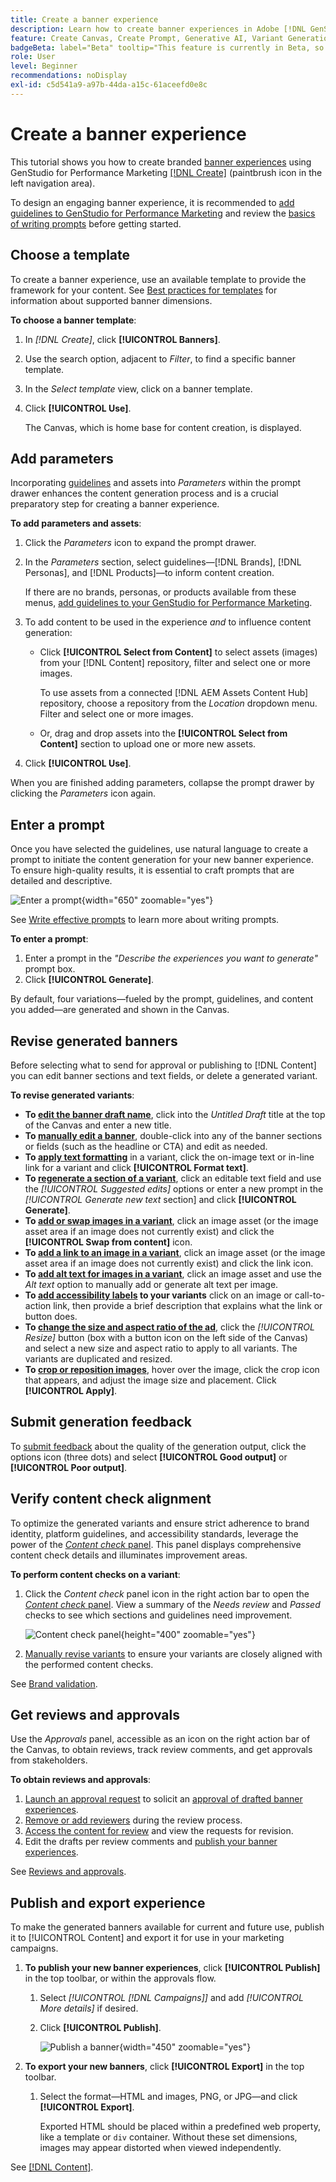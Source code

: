 ```yaml
---
title: Create a banner experience
description: Learn how to create banner experiences in Adobe [!DNL GenStudio] for Performance Marketing.
feature: Create Canvas, Create Prompt, Generative AI, Variant Generation, Content Generation
badgeBeta: label="Beta" tooltip="This feature is currently in Beta, so some functionality may be limited or subject to change."
role: User
level: Beginner
recommendations: noDisplay
exl-id: c5d541a9-a97b-44da-a15c-61aceefd0e8c
---
```

# Create a banner experience

This tutorial shows you how to create branded [banner experiences](banner-experiences.md) using GenStudio for Performance Marketing [[!DNL Create]](/help/user-guide/create/overview.md) (paintbrush icon in the left navigation area).

To design an engaging banner experience, it is recommended to [add guidelines to GenStudio for Performance Marketing](/help/user-guide/guidelines/add-guidelines.md) and review the [basics of writing prompts](/help/user-guide/effective-prompts.md) before getting started.

## Choose a template

To create a banner experience, use an available template to provide the framework for your content. See [Best practices for templates](/help/user-guide/content/best-practices-for-templates.md#follow-channel-specific-template-guidelines) for information about supported banner dimensions.

**To choose a banner template**:

1. In _[!DNL Create]_, click **[!UICONTROL Banners]**.
1. Use the search option, adjacent to _Filter_, to find a specific banner template.
1. In the _Select template_ view, click on a banner template.
1. Click **[!UICONTROL Use]**.

   The Canvas, which is home base for content creation, is displayed.

## Add parameters

Incorporating [guidelines](/help/user-guide/guidelines/overview.md) and assets into _Parameters_ within the prompt drawer enhances the content generation process and is a crucial preparatory step for creating a banner experience.

**To add parameters and assets**:

1. Click the _Parameters_ icon to expand the prompt drawer.
1. In the _Parameters_ section, select guidelines—[!DNL Brands], [!DNL Personas], and [!DNL Products]—to inform content creation.

   If there are no brands, personas, or products available from these menus, [add guidelines to your GenStudio for Performance Marketing](/help/user-guide/guidelines/add-guidelines.md).

1. To add content to be used in the experience *and* to influence content generation:
   * Click **[!UICONTROL Select from Content]** to select assets (images) from your [!DNL Content] repository, filter and select one or more images.

      To use assets from a connected [!DNL AEM Assets Content Hub] repository, choose a repository from the _Location_ dropdown menu. Filter and select one or more images.

   * Or, drag and drop assets into the **[!UICONTROL Select from Content]** section to upload one or more new assets.
1. Click **[!UICONTROL Use]**.

When you are finished adding parameters, collapse the prompt drawer by clicking the _Parameters_ icon again.

## Enter a prompt

Once you have selected the guidelines, use natural language to create a prompt to initiate the content generation for your new banner experience. To ensure high-quality results, it is essential to craft prompts that are detailed and descriptive.

![Enter a prompt](/help/assets/prompt-displayad.png){width="650" zoomable="yes"}

See [Write effective prompts](/help/user-guide/effective-prompts.md) to learn more about writing prompts.

**To enter a prompt**:

1. Enter a prompt in the _"Describe the experiences you want to generate"_ prompt box.
1. Click **[!UICONTROL Generate]**.

By default, four variations—fueled by the prompt, guidelines, and content you added—are generated and shown in the Canvas.

## Revise generated banners

Before selecting what to send for approval or publishing to [!DNL Content] you can edit banner sections and text fields, or delete a generated variant.

**To revise generated variants**:

* **To [edit the banner draft name](/help/user-guide/create/manage-variants.md#change-draft-name)**, click into the _Untitled Draft_ title at the top of the Canvas and enter a new title.
* **To [manually edit a banner](/help/user-guide/create/manage-variants.md#manually-edit-text)**, double-click into any of the banner sections or fields (such as the headline or CTA) and edit as needed.
* **To [apply text formatting](/help/user-guide/create/manage-variants.md#manually-edit-text)** in a variant, click the on-image text or in-line link for a variant and click **[!UICONTROL Format text]**.
* **To [regenerate a section of a variant](/help/user-guide/create/manage-variants.md#re-generate-sections)**, click an editable text field and use the _[!UICONTROL Suggested edits]_ options or enter a new prompt in the _[!UICONTROL Generate new text_ section] and click **[!UICONTROL Generate]**.
* **To [add or swap images in a variant](/help/user-guide/create/manage-variants.md#swap-image)**, click an image asset (or the image asset area if an image does not currently exist) and click the **[!UICONTROL Swap from content]** icon.
* **To [add a link to an image in a variant](/help/user-guide/create/manage-variants.md#add-image-link)**, click an image asset (or the image asset area if an image does not currently exist) and click the link icon.
* **To [add alt text for images in a variant](/help/user-guide/create/manage-variants.md#add-alt-text-for-images)**, click an image asset and use the _Alt text_ option to manually add or generate alt text per image.
* **To [add accessibility labels](/help/user-guide/create/manage-variants.md#add-accessibility-labels) to your variants** click on an image or call-to-action link, then provide a brief description that explains what the link or button does.
* **To [change the size and aspect ratio of the ad](/help/user-guide/create/manage-variants.md#change-aspect-ratio)**, click the _[!UICONTROL Resize]_ button (box with a button icon on the left side of the Canvas) and select a new size and aspect ratio to apply to all variants. The variants are duplicated and resized.
* **To [crop or reposition images](/help/user-guide/create/manage-variants.md#crop-assets)**, hover over the image, click the crop icon that appears, and adjust the image size and placement. Click **[!UICONTROL Apply]**.

<!-- # Preview for device
When revising and preparing email experiences, you can toggle between previews for desktop and mobile views to ensure coherence and visual appeal of draft variants.
**To preview variants for desktop and mobile devices** toggle the device preview option—between **desktop** and **mobile**—in the right menu bar (computer and phone icons) to preview how variants appear. -->

## Submit generation feedback

To [submit feedback](/help/user-guide/create/manage-variants.md#generation-feedback) about the quality of the generation output, click the options icon (three dots) and select **[!UICONTROL Good output]** or **[!UICONTROL Poor output]**.

## Verify content check alignment

To optimize the generated variants and ensure strict adherence to brand identity, platform guidelines, and accessibility standards, leverage the power of the [_Content check_ panel](/help/user-guide/guidelines/brand-validation.md#content-check-panel). This panel displays comprehensive content check details and illuminates improvement areas.

**To perform content checks on a variant**:

1. Click the _Content check_ panel icon in the right action bar to open the [_Content check_ panel](/help/user-guide/guidelines/brand-validation.md#content-check-panel). View a summary of the _Needs review_ and _Passed_ checks to see which sections and guidelines need improvement.

   ![_Content check_ panel](/help/assets/content-check-panel.png){height="400" zoomable="yes"}

1. [Manually revise variants](#revise-generated-variants) to ensure your variants are closely aligned with the performed content checks.

See [Brand validation](/help/user-guide/guidelines/brand-validation.md).

## Get reviews and approvals

Use the _Approvals_ panel, accessible as an icon on the right action bar of the Canvas, to obtain reviews, track review comments, and get approvals from stakeholders.

**To obtain reviews and approvals**:

1. [Launch an approval request](/help/user-guide/approvals/request-review.md) to solicit an [approval of drafted banner experiences](/help/user-guide/approvals/approve-content.md).
1. [Remove or add reviewers](/help/user-guide/approvals/review-and-edit.md#manage-approvals) during the review process.
1. [Access the content for review](/help/user-guide/approvals/review-and-edit.md#access-content-for-review) and view the requests for revision.
1. Edit the drafts per review comments and [publish your banner experiences](#publish-and-export-experience).

See [Reviews and approvals](/help/user-guide/approvals/overview.md).

## Publish and export experience

To make the generated banners available for current and future use, publish it to [!UICONTROL Content] and export it for use in your marketing campaigns.

1. **To publish your new banner experiences**, click **[!UICONTROL Publish]** in the top toolbar, or within the approvals flow.
   1. Select _[!UICONTROL [!DNL Campaigns]]_ and add _[!UICONTROL More details]_ if desired.
   1. Click **[!UICONTROL Publish]**.

      ![Publish a banner](/help/assets/publish-displayad.png){width="450" zoomable="yes"}

1. **To export your new banners**, click **[!UICONTROL Export]** in the top toolbar.
   1. Select the format—HTML and images, PNG, or JPG—and click **[!UICONTROL Export]**.

      Exported HTML should be placed within a predefined web property, like a template or `div` container. Without these set dimensions, images may appear distorted when viewed independently.

See [[!DNL Content]](/help/user-guide/content/overview.md#search-and-find-approved-content).
